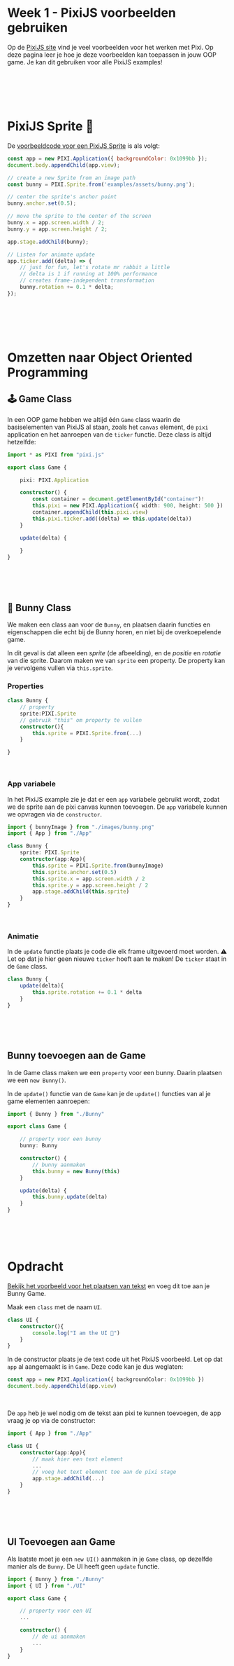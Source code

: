 # Week 1 - PixiJS voorbeelden gebruiken

Op de [PixiJS site](https://pixijs.io/examples/) vind je veel voorbeelden voor het werken met Pixi. Op deze pagina leer je hoe je deze voorbeelden kan toepassen in jouw OOP game. Je kan dit gebruiken voor alle PixiJS examples!

<br>
<br>
<br>
<br>

# PixiJS Sprite 🐰 

De [voorbeeldcode voor een PixiJS Sprite](https://pixijs.io/examples/#/sprite/basic.js) is als volgt:

```javascript
const app = new PIXI.Application({ backgroundColor: 0x1099bb });
document.body.appendChild(app.view);

// create a new Sprite from an image path
const bunny = PIXI.Sprite.from('examples/assets/bunny.png');

// center the sprite's anchor point
bunny.anchor.set(0.5);

// move the sprite to the center of the screen
bunny.x = app.screen.width / 2;
bunny.y = app.screen.height / 2;

app.stage.addChild(bunny);

// Listen for animate update
app.ticker.add((delta) => {
    // just for fun, let's rotate mr rabbit a little
    // delta is 1 if running at 100% performance
    // creates frame-independent transformation
    bunny.rotation += 0.1 * delta;
});
```

<br>
<br>
<br>
<br>

# Omzetten naar Object Oriented Programming

## 🕹 Game Class

In een OOP game hebben we altijd één `Game` class waarin de basiselementen van PixiJS al staan, zoals het `canvas` element, de `pixi` application en het aanroepen van de `ticker` functie. Deze class is altijd hetzelfde: 

```typescript
import * as PIXI from "pixi.js"

export class Game {

    pixi: PIXI.Application

    constructor() {
        const container = document.getElementById("container")!
        this.pixi = new PIXI.Application({ width: 900, height: 500 })
        container.appendChild(this.pixi.view)
        this.pixi.ticker.add((delta) => this.update(delta))
    }

    update(delta) {
        
    }
}
```
<br>
<br>
<br>

## 🐰 Bunny Class  

We maken een class aan voor de `Bunny`, en plaatsen daarin functies en eigenschappen die echt bij de Bunny horen, en niet bij de overkoepelende game. 

In dit geval is dat alleen een *sprite* (de afbeelding), en de *positie* en *rotatie* van die sprite. Daarom maken we van `sprite` een property. De property kan je vervolgens vullen via `this.sprite`.

### Properties
```typescript
class Bunny {
    // property
    sprite:PIXI.Sprite
    // gebruik "this" om property te vullen
    constructor(){
        this.sprite = PIXI.Sprite.from(...)
    }

}
```
<Br>

### App variabele

In het PixiJS example zie je dat er een `app` variabele gebruikt wordt, zodat we de sprite aan de pixi canvas kunnen toevoegen. De `app` variabele kunnen we opvragen via de `constructor`. 

```typescript
import { bunnyImage } from "./images/bunny.png"
import { App } from "./App"

class Bunny {
    sprite: PIXI.Sprite
    constructor(app:App){
        this.sprite = PIXI.Sprite.from(bunnyImage)
        this.sprite.anchor.set(0.5)
        this.sprite.x = app.screen.width / 2
        this.sprite.y = app.screen.height / 2
        app.stage.addChild(this.sprite)
    }
}
```
<br>

### Animatie

In de `update` functie plaats je code die elk frame uitgevoerd moet worden. ⚠️ Let op dat je hier geen nieuwe `ticker` hoeft aan te maken! De `ticker` staat in de `Game` class.

```typescript
class Bunny {
    update(delta){
        this.sprite.rotation += 0.1 * delta
    }
}
```

<br>
<br>
<br>

## Bunny toevoegen aan de Game

In de Game class maken we een `property` voor een bunny. Daarin plaatsen we een `new Bunny()`. 

In de `update()` functie van de `Game` kan je de `update()` functies van al je game elementen aanroepen:

```typescript
import { Bunny } from "./Bunny"

export class Game {

    // property voor een bunny
    bunny: Bunny

    constructor() {
        // bunny aanmaken
        this.bunny = new Bunny(this)
    }

    update(delta) {
        this.bunny.update(delta)
    }
}
```

<br>
<br>
<br>

# Opdracht

[Bekijk het voorbeeld voor het plaatsen van tekst](https://pixijs.io/examples/#/text/text.js) en voeg dit toe aan je Bunny Game.

Maak een `class` met de naam `UI`. 

```typescript
class UI {
    constructor(){
        console.log("I am the UI 🧅")
    }
}
```


In de constructor plaats je de text code uit het PixiJS voorbeeld. Let op dat `app` al aangemaakt is in `Game`. Deze code kan je dus weglaten:

```typescript
const app = new PIXI.Application({ backgroundColor: 0x1099bb })
document.body.appendChild(app.view)
```
<Br>

De `app` heb je wel nodig om de tekst aan pixi te kunnen toevoegen, de app vraag je op via de constructor:

```typescript
import { App } from "./App"

class UI {
    constructor(app:App){
        // maak hier een text element
        ...
        // voeg het text element toe aan de pixi stage
        app.stage.addChild(...)
    }
}
```
<br>
<br>
<br>

## UI Toevoegen aan Game

Als laatste moet je een `new UI()` aanmaken in je `Game` class, op dezelfde manier als de `Bunny`. De UI heeft geen `update` functie.

```typescript
import { Bunny } from "./Bunny"
import { UI } from "./UI"

export class Game {

    // property voor een UI  
    ...

    constructor() {
        // de ui aanmaken
        ...
    }
}
```